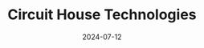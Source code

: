 ---  
layout: startup_page  
title: "Circuit House Technologies"  
id: "circuithouse.tech"  
permalink: "/circuithousetechnologiescircuithouse.tech07122024/"  
website: "https://circuithouse.tech/"  
funding_round: "Seed"  
funding_amount: "$4.3M"  
investors: "Stellaris Venture Partners, 3one4 Capital, Varun Alagh, Abhishek Goyal"  
about: "Circuit House Technologies aims to create a next-generation Indian consumer electronics brand. The company, co-founded by consumer tech veterans, focuses on delivering cutting-edge home entertainment products tailored to the modern Indian consumer. Its products aim to spark excitement and joy."  
markets: "Consumer Electronics, Information Technology, Internet"  
hq: "Bangalore, Karnataka, India"  
founded_year: "2024"  
linkedin: "https://www.linkedin.com/company/circuit-house-tech"  
twitter: ""  
instagram: ""  
facebook: ""  
crunchbase: "https://www.crunchbase.com/organization/circuit-house-technologies"  
pitchbook: ""  

date_display: "12-Jul-2024"  
date: "2024-07-12"

# SEO Optimization  
meta_title: "Circuit House Technologies - Seed Funding ($4.3M)"  
meta_description: "Circuit House Technologies, Circuit House Technologies aims to create a next-generation Indian consumer electronics brand. The company, co-founded by consumer tech veterans, focu..."  
meta_keywords: "Circuit House Technologies, Consumer Electronics, Information Technology, Internet, Seed funding"  
canonical_url: "https://startup.projectstartups.com/circuithousetechnologiescircuithouse.tech07122024/"  
---